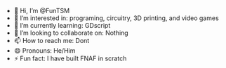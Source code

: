 - 👋 Hi, I’m @FunTSM
- 👀 I’m interested in: programing, circuitry, 3D printing, and video games
- 🌱 I’m currently learning: GDscript
- 💞️ I’m looking to collaborate on: Nothing
- 📫 How to reach me: Dont
- 😄 Pronouns: He/Him
- ⚡ Fun fact: I have built FNAF in scratch

<!---
FunTSM/FunTSM is a ✨ special ✨ repository because its `README.md` (this file) appears on your GitHub profile.
You can click the Preview link to take a look at your changes.
--->
